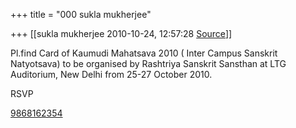 +++
title = "000 sukla mukherjee"

+++
[[sukla mukherjee	2010-10-24, 12:57:28 [Source](https://groups.google.com/g/bvparishat/c/0Pms2Y2Z2Ds)]]



Pl.find Card of Kaumudi Mahatsava 2010 ( Inter Campus Sanskrit Natyotsava) to be organised by Rashtriya Sanskrit Sansthan at LTG Auditorium, New Delhi from 25-27 October 2010.

RSVP

[9868162354](tel:(986)%20816-2354)

  

